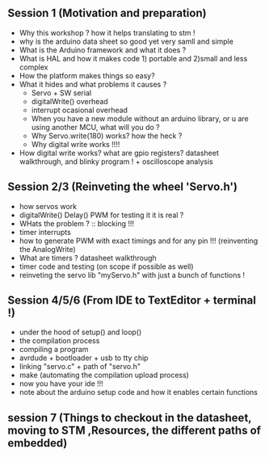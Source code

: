  
## Session 1 (Motivation and preparation)

* Why this workshop ? how it helps translating to stm !
* why is the arduino data sheet so good yet very samll and simple 
* What is the Arduino framework and what it does ?
* What is HAL and how it makes code 1) portable and 2)small and less complex
* How the platform makes things so easy?
* What it hides and what problems it causes ?
    * Servo + SW serial
    * digitalWrite() overhead
    * interrupt ocasional overhead
    * When you have a new module without an arduino library, or u are using another MCU, what will you do ?
    * Why Servo.write(180) works? how the heck ?
    * Why digital write works !!!!
* How digital write works? what are gpio registers? datasheet walkthrough, and blinky program ! + oscilloscope analysis

## Session 2/3 (Reinveting the wheel 'Servo.h')
* how servos work
* digitalWrite() Delay() PWM for testing it it is real ?
* WHats the problem ? :: blocking !!!
* timer interrupts
* how to generate PWM with exact timings and for any pin !!! (reinventing the AnalogWrite)
* What are timers ? datasheet walkthrough
* timer code and testing (on scope if possible as well)
* reinveting the servo lib "myServo.h" with just a bunch of functions !


## Session 4/5/6 (From IDE to TextEditor + terminal !)
* under the hood of setup() and loop()
* the compilation process
* compiling a program
* avrdude + bootloader + usb to tty chip 
* linking "servo.c" + path of "servo.h"
* make (automating the compilation upload process)
* now you have your ide !!!
* note about the arduino setup code and how it enables certain functions


## session 7 (Things to checkout in the datasheet, moving to STM ,Resources, the different paths of embedded)